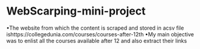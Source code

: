 # WebScarping-mini-project
•The website from which the content is scraped and stored in acsv file ishttps://collegedunia.com/courses/courses-after-12th
•My main objective was to enlist all the courses available after 12 and also extract their links 
